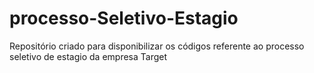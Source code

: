 # processo-Seletivo-Estagio
Repositório criado para disponibilizar  os códigos referente ao processo seletivo de estagio da empresa Target
